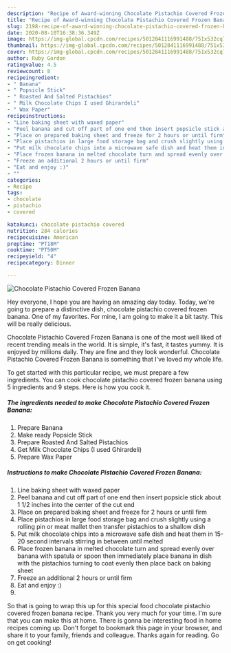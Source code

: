 ```yaml
---
description: "Recipe of Award-winning Chocolate Pistachio Covered Frozen Banana"
title: "Recipe of Award-winning Chocolate Pistachio Covered Frozen Banana"
slug: 2198-recipe-of-award-winning-chocolate-pistachio-covered-frozen-banana
date: 2020-08-10T16:38:36.349Z
image: https://img-global.cpcdn.com/recipes/5012841116991488/751x532cq70/chocolate-pistachio-covered-frozen-banana-recipe-main-photo.jpg
thumbnail: https://img-global.cpcdn.com/recipes/5012841116991488/751x532cq70/chocolate-pistachio-covered-frozen-banana-recipe-main-photo.jpg
cover: https://img-global.cpcdn.com/recipes/5012841116991488/751x532cq70/chocolate-pistachio-covered-frozen-banana-recipe-main-photo.jpg
author: Ruby Gordon
ratingvalue: 4.5
reviewcount: 8
recipeingredient:
- " Banana"
- " Popsicle Stick"
- " Roasted And Salted Pistachios"
- " Milk Chocolate Chips I used Ghirardeli"
- " Wax Paper"
recipeinstructions:
- "Line baking sheet with waxed paper"
- "Peel banana and cut off part of one end then insert popsicle stick about 1 1/2 inches into the center of the cut end"
- "Place on prepared baking sheet and freeze for 2 hours or until firm"
- "Place pistachios in large food storage bag and crush slightly using a rolling pin or meat mallet then transfer pistachios to a shallow dish"
- "Put milk chocolate chips into a microwave safe dish and heat them in 15-20 second intervals stirring in between until melted"
- "Place frozen banana in melted chocolate turn and spread evenly over banana with spatula or spoon  then immediately place banana in dish with the pistachios turning to coat evenly then place back on baking sheet"
- "Freeze an additional 2 hours or until firm"
- "Eat and enjoy :)"
- ""
categories:
- Recipe
tags:
- chocolate
- pistachio
- covered

katakunci: chocolate pistachio covered 
nutrition: 284 calories
recipecuisine: American
preptime: "PT18M"
cooktime: "PT50M"
recipeyield: "4"
recipecategory: Dinner

---
```



![Chocolate Pistachio Covered Frozen Banana](https://img-global.cpcdn.com/recipes/5012841116991488/751x532cq70/chocolate-pistachio-covered-frozen-banana-recipe-main-photo.jpg)

Hey everyone, I hope you are having an amazing day today. Today, we're going to prepare a distinctive dish, chocolate pistachio covered frozen banana. One of my favorites. For mine, I am going to make it a bit tasty. This will be really delicious.

Chocolate Pistachio Covered Frozen Banana is one of the most well liked of recent trending meals in the world. It is simple, it's fast, it tastes yummy. It is enjoyed by millions daily. They are fine and they look wonderful. Chocolate Pistachio Covered Frozen Banana is something that I've loved my whole life.




To get started with this particular recipe, we must prepare a few ingredients. You can cook chocolate pistachio covered frozen banana using 5 ingredients and 9 steps. Here is how you cook it.

<!--inarticleads1-->

##### The ingredients needed to make Chocolate Pistachio Covered Frozen Banana:

1. Prepare  Banana
1. Make ready  Popsicle Stick
1. Prepare  Roasted And Salted Pistachios
1. Get  Milk Chocolate Chips (I used Ghirardeli)
1. Prepare  Wax Paper




<!--inarticleads2-->

##### Instructions to make Chocolate Pistachio Covered Frozen Banana:

1. Line baking sheet with waxed paper
1. Peel banana and cut off part of one end then insert popsicle stick about 1 1/2 inches into the center of the cut end
1. Place on prepared baking sheet and freeze for 2 hours or until firm
1. Place pistachios in large food storage bag and crush slightly using a rolling pin or meat mallet then transfer pistachios to a shallow dish
1. Put milk chocolate chips into a microwave safe dish and heat them in 15-20 second intervals stirring in between until melted
1. Place frozen banana in melted chocolate turn and spread evenly over banana with spatula or spoon  then immediately place banana in dish with the pistachios turning to coat evenly then place back on baking sheet
1. Freeze an additional 2 hours or until firm
1. Eat and enjoy :)
1. 




So that is going to wrap this up for this special food chocolate pistachio covered frozen banana recipe. Thank you very much for your time. I'm sure that you can make this at home. There is gonna be interesting food in home recipes coming up. Don't forget to bookmark this page in your browser, and share it to your family, friends and colleague. Thanks again for reading. Go on get cooking!
